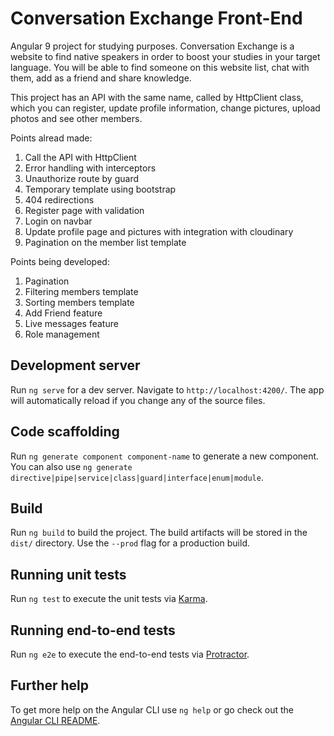# Conversation Exchange Front-End

Angular 9 project for studying purposes. Conversation Exchange is a website to find native speakers in order to boost your studies in your target language. You will be able to find someone on this website list, chat with them, add as a friend and share knowledge. 

This project has an API with the same name, called by HttpClient class, which you can register, update profile information, change pictures, upload photos and see other members. 

Points alread made:
1. Call the API with HttpClient
2. Error handling with interceptors
3. Unauthorize route by guard
4. Temporary template using bootstrap
5. 404 redirections
6. Register page with validation
7. Login on navbar
8. Update profile page and pictures with integration with cloudinary
9. Pagination on the member list template

Points being developed:
1. Pagination
2. Filtering members template
3. Sorting members template
4. Add Friend feature
5. Live messages feature
6. Role management


## Development server

Run `ng serve` for a dev server. Navigate to `http://localhost:4200/`. The app will automatically reload if you change any of the source files.

## Code scaffolding

Run `ng generate component component-name` to generate a new component. You can also use `ng generate directive|pipe|service|class|guard|interface|enum|module`.

## Build

Run `ng build` to build the project. The build artifacts will be stored in the `dist/` directory. Use the `--prod` flag for a production build.

## Running unit tests

Run `ng test` to execute the unit tests via [Karma](https://karma-runner.github.io).

## Running end-to-end tests

Run `ng e2e` to execute the end-to-end tests via [Protractor](http://www.protractortest.org/).

## Further help

To get more help on the Angular CLI use `ng help` or go check out the [Angular CLI README](https://github.com/angular/angular-cli/blob/master/README.md).
